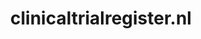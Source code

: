 ---
layout: post
title:  "clinicaltrialregister.nl"
internal_url:  "/data/clinicaltrialregister.nl.html"
categories: dutchgov
---